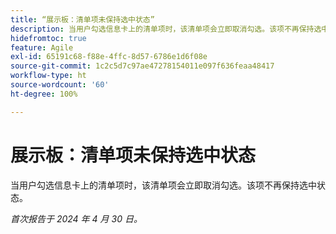 ```yaml
---
title: “展示板：清单项未保持选中状态”
description: 当用户勾选信息卡上的清单项时，该清单项会立即取消勾选。该项不再保持选中状态。
hidefromtoc: true
feature: Agile
exl-id: 65191c68-f88e-4ffc-8d57-6786e1d6f08e
source-git-commit: 1c2c5d7c97ae47278154011e097f636feaa48417
workflow-type: ht
source-wordcount: '60'
ht-degree: 100%

---
```


# 展示板：清单项未保持选中状态

当用户勾选信息卡上的清单项时，该清单项会立即取消勾选。该项不再保持选中状态。

_首次报告于 2024 年 4 月 30 日。_
